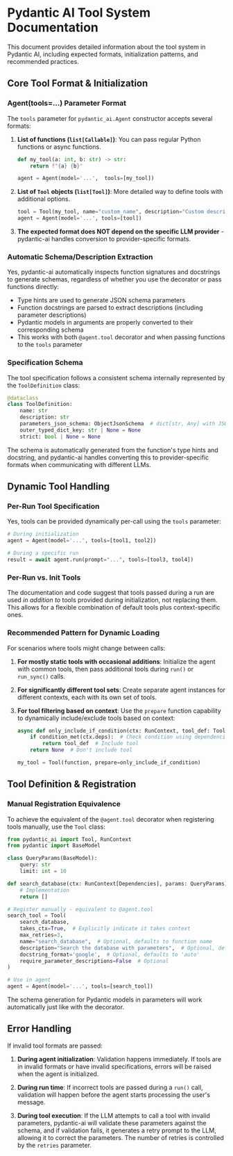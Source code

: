 # Pydantic AI Tool System Documentation

This document provides detailed information about the tool system in Pydantic AI, including expected formats, initialization patterns, and recommended practices.

## Core Tool Format & Initialization

### Agent(tools=...) Parameter Format

The `tools` parameter for `pydantic_ai.Agent` constructor accepts several formats:

1. **List of functions (`list[Callable]`)**: You can pass regular Python functions or async functions.
   ```python
   def my_tool(a: int, b: str) -> str:
       return f"{a} {b}"
   
   agent = Agent(model='...',  tools=[my_tool])
   ```

2. **List of `Tool` objects (`list[Tool]`)**: More detailed way to define tools with additional options.
   ```python
   tool = Tool(my_tool, name="custom_name", description="Custom description")
   agent = Agent(model='...', tools=[tool])
   ```

3. **The expected format does NOT depend on the specific LLM provider** - pydantic-ai handles conversion to provider-specific formats.

### Automatic Schema/Description Extraction

Yes, pydantic-ai automatically inspects function signatures and docstrings to generate schemas, regardless of whether you use the decorator or pass functions directly:

- Type hints are used to generate JSON schema parameters
- Function docstrings are parsed to extract descriptions (including parameter descriptions)
- Pydantic models in arguments are properly converted to their corresponding schema
- This works with both `@agent.tool` decorator and when passing functions to the `tools` parameter

### Specification Schema

The tool specification follows a consistent schema internally represented by the `ToolDefinition` class:
```python
@dataclass
class ToolDefinition:
    name: str
    description: str
    parameters_json_schema: ObjectJsonSchema  # dict[str, Any] with JSON schema
    outer_typed_dict_key: str | None = None
    strict: bool | None = None
```

The schema is automatically generated from the function's type hints and docstring, and pydantic-ai handles converting this to provider-specific formats when communicating with different LLMs.

## Dynamic Tool Handling

### Per-Run Tool Specification

Yes, tools can be provided dynamically per-call using the `tools` parameter:
```python
# During initialization
agent = Agent(model='...', tools=[tool1, tool2])

# During a specific run
result = await agent.run(prompt="...", tools=[tool3, tool4])
```

### Per-Run vs. Init Tools

The documentation and code suggest that tools passed during a run are used *in addition to* tools provided during initialization, not replacing them. This allows for a flexible combination of default tools plus context-specific ones.

### Recommended Pattern for Dynamic Loading

For scenarios where tools might change between calls:

1. **For mostly static tools with occasional additions**: Initialize the agent with common tools, then pass additional tools during `run()` or `run_sync()` calls.

2. **For significantly different tool sets**: Create separate agent instances for different contexts, each with its own set of tools.

3. **For tool filtering based on context**: Use the `prepare` function capability to dynamically include/exclude tools based on context:
   ```python
   async def only_include_if_condition(ctx: RunContext, tool_def: ToolDefinition) -> ToolDefinition | None:
       if condition_met(ctx.deps):  # Check condition using dependencies
           return tool_def  # Include tool
       return None  # Don't include tool
   
   my_tool = Tool(function, prepare=only_include_if_condition)
   ```

## Tool Definition & Registration

### Manual Registration Equivalence

To achieve the equivalent of the `@agent.tool` decorator when registering tools manually, use the `Tool` class:

```python
from pydantic_ai import Tool, RunContext
from pydantic import BaseModel

class QueryParams(BaseModel):
    query: str
    limit: int = 10

def search_database(ctx: RunContext[Dependencies], params: QueryParams) -> list:
    # Implementation
    return []

# Register manually - equivalent to @agent.tool
search_tool = Tool(
    search_database,
    takes_ctx=True,  # Explicitly indicate it takes context
    max_retries=3,
    name="search_database",  # Optional, defaults to function name
    description="Search the database with parameters",  # Optional, defaults to docstring
    docstring_format='google',  # Optional, defaults to 'auto'
    require_parameter_descriptions=False  # Optional
)

# Use in agent
agent = Agent(model='...', tools=[search_tool])
```

The schema generation for Pydantic models in parameters will work automatically just like with the decorator.

## Error Handling

If invalid tool formats are passed:

1. **During agent initialization**: Validation happens immediately. If tools are in invalid formats or have invalid specifications, errors will be raised when the agent is initialized.

2. **During run time**: If incorrect tools are passed during a `run()` call, validation will happen before the agent starts processing the user's message.

3. **During tool execution**: If the LLM attempts to call a tool with invalid parameters, pydantic-ai will validate these parameters against the schema, and if validation fails, it generates a retry prompt to the LLM, allowing it to correct the parameters. The number of retries is controlled by the `retries` parameter.